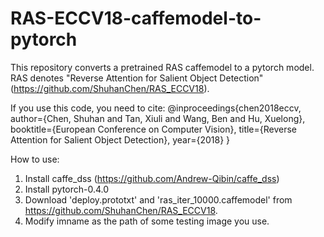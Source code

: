 # RAS-ECCV18-caffemodel-to-pytorch
This repository converts a pretrained RAS caffemodel to a pytorch model. RAS denotes "Reverse Attention for Salient Object Detection" (https://github.com/ShuhanChen/RAS_ECCV18). 

If you use this code, you need to cite:
@inproceedings{chen2018eccv, 
  author={Chen, Shuhan and Tan, Xiuli and Wang, Ben and Hu, Xuelong}, 
  booktitle={European Conference on Computer Vision}, 
  title={Reverse Attention for Salient Object Detection}, 
  year={2018}
} 

How to use:
1. Install caffe_dss (https://github.com/Andrew-Qibin/caffe_dss)
2. Install pytorch-0.4.0
3. Download 'deploy.prototxt' and 'ras_iter_10000.caffemodel' from https://github.com/ShuhanChen/RAS_ECCV18.
4. Modify imname as the path of some testing image you use.
